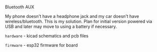 Bluetooth AUX

My phone doesn't have a headphone jack and my car doesn't have wireless/bluetooth. This is my solution. 
Plan for initial version powered via USB and later may move to using a battery if necessary.

`hardware` - kicad schematics and pcb files

`firmware` - esp32 firmware for board
